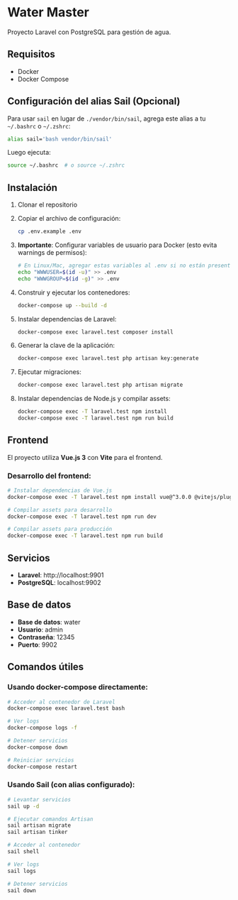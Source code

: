 # Water Master

Proyecto Laravel con PostgreSQL para gestión de agua.

## Requisitos

- Docker
- Docker Compose

## Configuración del alias Sail (Opcional)

Para usar `sail` en lugar de `./vendor/bin/sail`, agrega este alias a tu `~/.bashrc` o `~/.zshrc`:

```bash
alias sail='bash vendor/bin/sail'
```

Luego ejecuta:
```bash
source ~/.bashrc  # o source ~/.zshrc
```

## Instalación

1. Clonar el repositorio
2. Copiar el archivo de configuración:
   ```bash
   cp .env.example .env
   ```

3. **Importante**: Configurar variables de usuario para Docker (esto evita warnings de permisos):
   ```bash
   # En Linux/Mac, agregar estas variables al .env si no están presentes:
   echo "WWWUSER=$(id -u)" >> .env
   echo "WWWGROUP=$(id -g)" >> .env
   ```

4. Construir y ejecutar los contenedores:
   ```bash
   docker-compose up --build -d
   ```

5. Instalar dependencias de Laravel:
   ```bash
   docker-compose exec laravel.test composer install
   ```

6. Generar la clave de la aplicación:
   ```bash
   docker-compose exec laravel.test php artisan key:generate
   ```

7. Ejecutar migraciones:
   ```bash
   docker-compose exec laravel.test php artisan migrate
   ```

8. Instalar dependencias de Node.js y compilar assets:
   ```bash
   docker-compose exec -T laravel.test npm install
   docker-compose exec -T laravel.test npm run build
   ```

## Frontend

El proyecto utiliza **Vue.js 3** con **Vite** para el frontend.

### Desarrollo del frontend:
```bash
# Instalar dependencias de Vue.js
docker-compose exec -T laravel.test npm install vue@^3.0.0 @vitejs/plugin-vue

# Compilar assets para desarrollo
docker-compose exec -T laravel.test npm run dev

# Compilar assets para producción
docker-compose exec -T laravel.test npm run build
```

## Servicios

- **Laravel**: http://localhost:9901
- **PostgreSQL**: localhost:9902

## Base de datos

- **Base de datos**: water
- **Usuario**: admin
- **Contraseña**: 12345
- **Puerto**: 9902

## Comandos útiles

### Usando docker-compose directamente:
```bash
# Acceder al contenedor de Laravel
docker-compose exec laravel.test bash

# Ver logs
docker-compose logs -f

# Detener servicios
docker-compose down

# Reiniciar servicios
docker-compose restart
```

### Usando Sail (con alias configurado):
```bash
# Levantar servicios
sail up -d

# Ejecutar comandos Artisan
sail artisan migrate
sail artisan tinker

# Acceder al contenedor
sail shell

# Ver logs
sail logs

# Detener servicios
sail down
```
